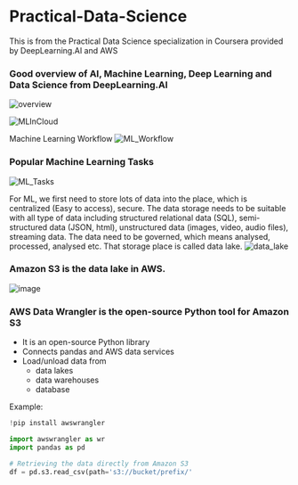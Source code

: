 # Practical-Data-Science
This is from the Practical Data Science specialization in Coursera provided by DeepLearning.AI and AWS

### Good overview of AI, Machine Learning, Deep Learning and Data Science from DeepLearning.AI

![overview](https://user-images.githubusercontent.com/79841341/128628651-1a245620-a219-43d9-b31d-fe3c80570902.png)

![MLInCloud](https://user-images.githubusercontent.com/79841341/128628702-6d8daf5e-bd7a-4ca8-a1e8-87be1462a88d.png)

Machine Learning Workflow
![ML_Workflow](https://user-images.githubusercontent.com/79841341/128628732-85141321-4b72-4e4f-91d3-92ce50f50532.png)

### Popular Machine Learning Tasks
![ML_Tasks](https://user-images.githubusercontent.com/79841341/128628797-0a0e9394-efaf-488c-b204-269017b8d98f.png)

For ML, we first need to store lots of data into the place, which is centralized (Easy to access), secure. The data storage needs to be suitable with all type of data including structured relational data (SQL), semi-structured data (JSON, html), unstructured data (images, video, audio files), streaming data. The data need to be governed, which means analysed, processed, analysed etc. That storage place is called data lake.
![data_lake](https://user-images.githubusercontent.com/79841341/128629012-8a859c7d-185a-4a82-bbcb-eadf5d81c88f.png)

### Amazon S3 is the data lake in AWS.
![image](https://user-images.githubusercontent.com/79841341/128629061-956fd499-5bf9-40ee-b1b2-7a835ef1dfc4.png)

### AWS Data Wrangler is the open-source Python tool for Amazon S3
- It is an open-source Python library
- Connects pandas and AWS data services
- Load/unload data from
  - data lakes
  - data warehouses
  - database

Example:
```Python
!pip install awswrangler

import awswrangler as wr
import pandas as pd

# Retrieving the data directly from Amazon S3
df = pd.s3.read_csv(path='s3://bucket/prefix/'
```
